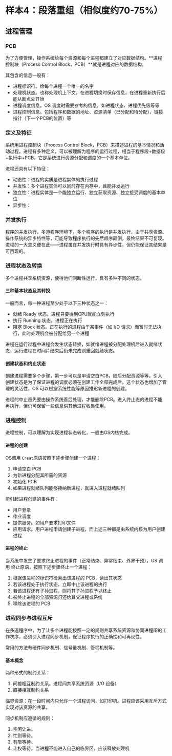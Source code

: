 # 样本4：段落重组（相似度约70-75%）

## 进程管理

### PCB

为了方便管理，操作系统给每个资源和每个进程都建立了对应数据结构。**进程控制块（Process Control Block，PCB）**就是进程对应的数据结构。

其包含的信息一般有：

- 进程标识符。给每个进程一个唯一的名字
- 处理机状态。也称处理机上下文，在进程切换时保存信息，在进程重新执行后能从断点处开始
- 进程调度信息。OS 调度时需要参考的信息，如进程状态、进程优先级等等
- 进程控制信息。包括程序和数据的地址、资源清单（已分配和待分配）、链接指针（下一个PCB的位置）等

### 定义及特征

系统用进程控制块（Process Control Block，PCB）来描述进程的基本情况和活动过程。进程有多种定义，可以被理解为程序的运行过程，相当于程序段+数据段+执行中+PCB，它是系统进行资源分配和调度的一个基本单位。

进程还具有以下特征：

- 动态性：进程的实质是进程实体的执行过程
- 并发性：多个进程实体可以同时存在内存中，且能并发运行
- 独立性：进程实体是一个能独立运行、独立获取资源、独立接受调度的基本单位
- 异步性：

### 并发执行

程序的并发执行。多道程序环境下，多个程序的执行是并发执行，由于共享资源、操作系统的异步特性等，可能导致程序执行的先后顺序颠倒，最终结果不可复现。进程的一大意义便在此——进程虽在并发执行时具有异步性，但仍能保证其结果是可再现的。

### 进程状态及转换

多个进程共享系统资源，使得他们间断性运行，具有多种不同的状态。

#### 三种基本状态及其转换

一般而言，每一种进程至少处于以下三种状态之一：

- 就绪 Ready 状态。进程只要得到CPU就能立刻执行
- 执行 Running 状态。进程正在执行
- 阻塞 Block 状态。正在执行的进程由于某事件（如 I/O 请求）而暂时无法执行，此时处理机会被分配给另一个进程

进程在运行过程中进程会发生状态转换，如就绪进程被分配处理机后进入就绪状态，运行进程在时间片结束后仍未完成则重回就绪状态。

#### 创建状态和终止状态

创建进程需要多个步骤，第一步可以是申请空白PCB，随后分配资源等等。引入创建状态是为了保证进程的调度必须在创建工作全部完成后。这个状态也增加了管理的灵活性，OS 可以根据系统性能等原因推迟新进程的创建。

进程的中止首先要由操作系统善后处理，才能删除PCB。进入终止态的进程不能再执行，但仍可保留一些信息供其他进程收集使用。

### 进程控制

进程控制，可以理解为实现进程状态转化，一般由OS内核完成。

#### 进程的创建

OS调用 `Creat`原语按照下述步骤创建一个进程：

1. 申请空白 PCB
2. 为新进程分配其所需的资源
3. 初始化 PCB
4. 如果进程就绪队列能够接纳新进程，就进入进程就绪队列

能引起进程创建的事件有：

- 用户登录
- 作业调度
- 提供服务。如用户要求打印文件
- 应用请求。用户进程申请创建子进程，而上述三种都是由系统内核为用户创建进程

#### 进程的终止

当系统中发生了要求终止进程的事件（正常结束、异常结束、外界干预），OS 调用 终止原语，按照下述步骤终止一个进程：

1. 根据该进程的标识符检索出该进程的 PCB，读出其状态
2. 若该进程处于执行状态，立即中止该进程的执行
3. 若该进程还有子孙进程，则将其子孙进程予以终止
4. 被终止进程的全部资源归还给其父进程或系统
5. 移除该进程的 PCB

### 进程同步与进程互斥

在多道程序中，为了让多个进程能按照一定的规则共享系统资源和协同进程间的工作次序，必须引入进程同步机制，保证程序执行的正确性和可再现性。

常用的方法有硬件同步机制、信号量机制、管程机制等。

#### 基本概念

两种形式的制约关系：

1. 间接相互制约关系。进程间共享系统资源（I/O 设备）
2. 直接相互制约关系

临界资源：在一段时间内只允许一个进程访问，如打印机。进程应该采用互斥方式实现对该资源的共享。

同步机制应遵循的规则：

1. 空闲让进。
2. 忙则等待。
3. 有限等待。
4. 让权等待。当进程不能进入自己的临界区，应该释放处理机